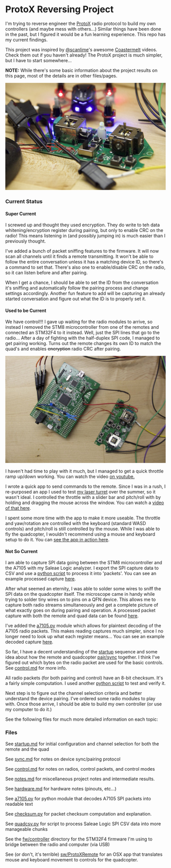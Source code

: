 # ProtoX Reversing Project

I'm trying to reverse engineer the [ProtoX](http://www.protoquad.com) radio protocol to build my own controllers (and maybe mess with others...) Similar things have been done in the past, but I figured it would be a fun learning experience. This repo has my current findings.

This project was inspired by [@scanlime](https://twitter.com/scanlime)'s awesome [Coastermelt](https://vimeo.com/channels/coastermelt) videos. Check them out if you haven't already! The ProtoX project is much simpler, but I have to start somewhere...

**NOTE:** While there's some basic information about the project results on this page, most of the details are in other files/pages. 

![Remote+Quad](/images/IMG_2328.jpg)

### Current Status
#### Super Current
I screwed up and thought they used encryption. They do write to teh data whitening/encryption register during pairing, but only to enable CRC on the radio! This means listening in (and possibly jumping in) is much easier than I previously thought.

I've added a bunch of packet sniffing features to the firmware. It will now scan all channels until it finds a remote transmitting. It won't be able to follow the entire conversation unless it has a matching device ID, so there's a command to set that. There's also one to enable/disable CRC on the radio, so it can listen before and after pairing.

When I get a chance, I should be able to set the ID from the conversation it's sniffing and automatically follow the pairing process and change settings accordingly. Another fun feature to add will be capturing an already started conversation and figure out what the ID is to properly set it.

#### Used to be Current
We have control!!! I gave up waiting for the radio modules to arrive, so instead I removed the STM8 microcontroller from one of the remotes and connected an STM32F4 to it instead. Well, just the SPI lines that go to the radio... After a day of fighting with the half-duplex SPI code, I managed to get pairing working. Turns out the remote changes its own ID to match the quad's and enables ~~encryption~~ radio CRC after pairing. 

![Hijacked Remote](/images/IMG_2354.jpg)

I haven't had time to play with it much, but I managed to get a quick throttle ramp up/down working. You can watch the video [on youtube.](http://www.youtube.com/watch?v=5Op-pvrtTcU)

I wrote a quick app to send commands to the remote. Since I was in a rush, I re-purposed an app I used to test [my laser turret](http://alvarop.com/2014/11/laser-turret-project-mechanical/) over the summer, so it wasn't ideal. I controlled the throttle with a slider bar and pitch/roll with by holding and dragging the mouse across the window. You can watch a [video of that here](http://youtu.be/NUGXJX7mko0).

I spent some more time with the app to make it more useable. The throttle and yaw/rotation are controlled with the keyboard (standard WASD controls) and pitch/roll is still controlled by the mouse. While I was able to fly the quadcopter, I wouldn't recommend using a mouse and keyboard setup to do it. You can [see the app in action here](https://www.youtube.com/watch?v=BfARBlWldN0).

#### Not So Current
I am able to capture SPI data going between the STM8 microcontroller and the A7105 with my Saleae Logic analyzer. I export the SPI capture data to CSV and use a [python script](quadcsv.py) to process it into 'packets'. You can see an example processed capture [here](processeddata/connect2.processed.txt).

After what seemed an eternity, I was able to solder some wires to sniff the SPI data on the quadcopter itself. The microscope came in handy while trying to solder tiny wires on to pins on a QFN device. This allows me to capture both radio streams simultaneously and get a complete picture of what exactly goes on during pairing and operation. A processed packet capture with both the remote and quad data can be found [here](processeddata/dual-capture.decoded.txt).

I've added the [a7105.py](a7105.py) module which allows for plaintext decoding of the A7105 radio packets. This makes reading captures much simpler, since I no longer need to look up what each register means... You can see an example decoded capture [here](processeddata/connect2.decoded.txt).

So far, I have a decent understanding of the [startup](startup.md) sequence and some idea about how the remote and quadcopter [pair/sync](sync.md) together. I think I've figured out which bytes on the radio packet are used for the basic controls. See [control.md](control.md) for more info.

All radio packets (for both pairing and control) have an 8-bit checksum. It's a fairly simple computation. I used another [python script](checksum.py) to test and verify it.

Next step is to figure out the channel selection criteria and better understand the device pairing. I've ordered some radio modules to play with. Once those arrive, I should be able to build my own controller (or use my computer to do it.)

See the following files for much more detailed information on each topic:


### Files

See [startup.md](startup.md) for initial configuration and channel selection for both the remote and the quad

See [sync.md](sync.md) for notes on device sync/pairing protocol

See [control.md](control.md) for notes on radios, control packets, and control modes

See [notes.md](notes.md) for miscellaneous project notes and intermediate results.

See [hardware.md](hardware.md) for hardware notes (pinouts, etc...)

See [a7105.py](a7105.py) for python module that decodes A7105 SPI packets into readable text

See [checksum.py](checksum.py) for packet checksum computation and explanation.

See [quadcsv.py](quadcsv.py) for script to process Saleae Logic SPI CSV data into more manageable chunks

See the [fw/controller](fw/controller) directory for the STM32F4 firmware I'm using to bridge between the radio and computer (via USB)

See (or don't, it's terrible) [sw/ProtoXRemote](sw/ProtoXRemote) for an OSX app that translates mouse and keyboard movement to controls for the quadcopter.
